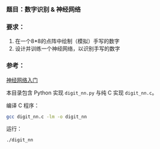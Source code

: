 ### 题目：数字识别 & 神经网络

### 要求：

1. 在一个8*8的点阵中绘制（模拟）手写的数字
1. 设计并训练一个神经网络，以识别手写的数字

### 参考：

[神经网络入门](http://blog.csdn.net/zzwu/article/details/574931)

本目录包含 Python 实现 `digit_nn.py` 与纯 C 实现 `digit_nn.c`。

编译 C 程序：

```bash
gcc digit_nn.c -lm -o digit_nn
```

运行：

```bash
./digit_nn
```
